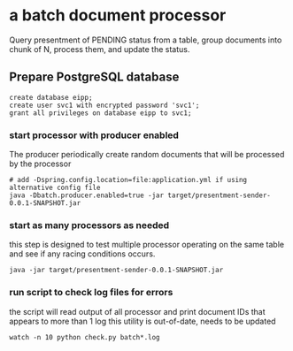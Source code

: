 # a batch document processor

Query presentment of PENDING status from a table, group documents into chunk of N, process them, and update the status.

## Prepare PostgreSQL database
```
create database eipp;
create user svc1 with encrypted password 'svc1';
grant all privileges on database eipp to svc1;

```

### start processor with producer enabled
The producer periodically create random documents that will be processed by the processor
```
# add -Dspring.config.location=file:application.yml if using alternative config file
java -Dbatch.producer.enabled=true -jar target/presentment-sender-0.0.1-SNAPSHOT.jar 
```

### start as many processors as needed
this step is designed to test multiple processor operating on the same table and see if any racing conditions occurs.
``` 
java -jar target/presentment-sender-0.0.1-SNAPSHOT.jar 

```

### run script to check log files for errors
the script will read output of all processor and print document IDs that appears to more than 1 log
this utility is out-of-date, needs to be updated 
```
watch -n 10 python check.py batch*.log

```